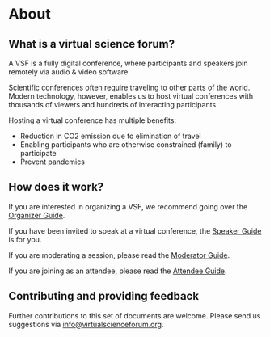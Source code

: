 # About

## What is a virtual science forum?

A VSF is a fully digital conference, where participants and speakers join remotely via audio & video software.

Scientific conferences often require traveling to other parts of the world.
Modern technology, however, enables us to host virtual conferences with thousands of viewers and
hundreds of interacting participants.

Hosting a virtual conference has multiple benefits:

* Reduction in CO2 emission due to elimination of travel
* Enabling participants who are otherwise constrained (family) to participate
* Prevent pandemics

## How does it work?

If you are interested in organizing a VSF, we recommend going over the [Organizer Guide](organizerguide.md).

If you have been invited to speak at a virtual conference, the [Speaker Guide](speakerguide.md) is for you.

If you are moderating a session, please read the [Moderator Guide](moderatorguide.md).

If you are joining as an attendee, please read the [Attendee Guide](attendeeguide.md).

## Contributing and providing feedback
Further contributions to this set of documents are welcome. Please send us suggestions via info@virtualscienceforum.org.
